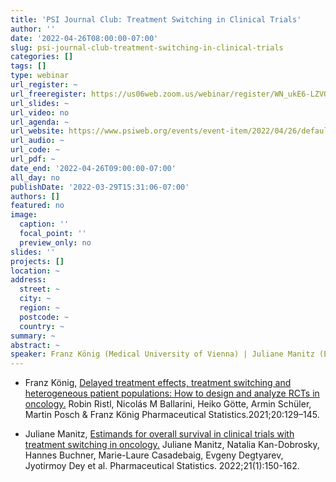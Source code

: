 ```yaml
---
title: 'PSI Journal Club: Treatment Switching in Clinical Trials'
author: ''
date: '2022-04-26T08:00:00-07:00'
slug: psi-journal-club-treatment-switching-in-clinical-trials
categories: []
tags: []
type: webinar
url_register: ~
url_freeregister: https://us06web.zoom.us/webinar/register/WN_ukE6-LZVQCiwZp3UfMwQhw
url_slides: ~
url_video: no
url_agenda: ~
url_website: https://www.psiweb.org/events/event-item/2022/04/26/default-calendar/psi-journal-club-treatment-switching-in-clinical-trials
url_audio: ~
url_code: ~
url_pdf: ~
date_end: '2022-04-26T09:00:00-07:00'
all_day: no
publishDate: '2022-03-29T15:31:06-07:00'
authors: []
featured: no
image:
  caption: ''
  focal_point: ''
  preview_only: no
slides: ''
projects: []
location: ~
address:
  street: ~
  city: ~
  region: ~
  postcode: ~
  country: ~
summary: ~
abstract: ~
speaker: Franz König (Medical University of Vienna) | Juliane Manitz (EMD Serono)
---
```

<!--more-->
- Franz König, [Delayed treatment effects, treatment switching and heterogeneous patient populations: How to design and analyze RCTs in oncology.](https://onlinelibrary.wiley.com/doi/10.1002/pst.2062)
Robin Ristl, Nicolás M Ballarini, Heiko Götte, Armin Schüler, Martin Posch & Franz König
Pharmaceutical Statistics.2021;20:129–145.

- Juliane Manitz, [Estimands for overall survival in clinical trials with treatment switching in oncology.](https://onlinelibrary.wiley.com/doi/epdf/10.1002/pst.2158)
Juliane Manitz, Natalia Kan-Dobrosky, Hannes Buchner, Marie-Laure Casadebaig, Evgeny Degtyarev, Jyotirmoy Dey et al. 
Pharmaceutical Statistics. 2022;21(1):150-162.